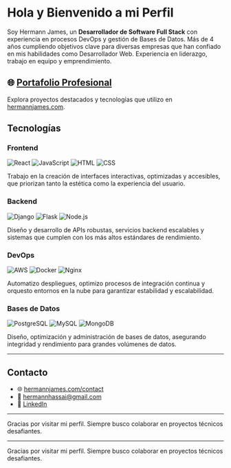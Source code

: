 # Hola y Bienvenido a mi Perfil

Soy Hermann James, un **Desarrollador de Software Full Stack** con experiencia en procesos DevOps y gestión de Bases de Datos. Más de 4 años cumpliendo objetivos clave para diversas empresas que han confiado en mis habilidades como Desarrollador Web. Experiencia en liderazgo, trabajo en equipo y emprendimiento.

## 🌐 [Portafolio Profesional](https://hermannjames.com)
Explora proyectos destacados y tecnologías que utilizo en [hermannjames.com](https://hermannjames.com).

## Tecnologías

### **Frontend**
![React](https://img.shields.io/badge/React-61DAFB?style=for-the-badge&logo=react&logoColor=black) 
![JavaScript](https://img.shields.io/badge/JavaScript-F7DF1E?style=for-the-badge&logo=javascript&logoColor=black) 
![HTML](https://img.shields.io/badge/HTML5-E34F26?style=for-the-badge&logo=html5&logoColor=white) 
![CSS](https://img.shields.io/badge/CSS3-1572B6?style=for-the-badge&logo=css3&logoColor=white)

Trabajo en la creación de interfaces interactivas, optimizadas y accesibles, que priorizan tanto la estética como la experiencia del usuario.

### **Backend**
![Django](https://img.shields.io/badge/Django-092E20?style=for-the-badge&logo=django&logoColor=white)
![Flask](https://img.shields.io/badge/Flask-000000?style=for-the-badge&logo=flask&logoColor=white)
![Node.js](https://img.shields.io/badge/Node.js-339933?style=for-the-badge&logo=node-dot-js&logoColor=white)

Diseño y desarrollo de APIs robustas, servicios backend escalables y sistemas que cumplen con los más altos estándares de rendimiento.

### **DevOps**
![AWS](https://img.shields.io/badge/Amazon_AWS-232F3E?style=for-the-badge&logo=amazon-aws&logoColor=white) 
![Docker](https://img.shields.io/badge/Docker-2496ED?style=for-the-badge&logo=docker&logoColor=white) 
![Nginx](https://img.shields.io/badge/Nginx-009639?style=for-the-badge&logo=nginx&logoColor=white)

Automatizo despliegues, optimizo procesos de integración continua y orquesto entornos en la nube para garantizar estabilidad y escalabilidad.

### **Bases de Datos**
![PostgreSQL](https://img.shields.io/badge/PostgreSQL-336791?style=for-the-badge&logo=postgresql&logoColor=white) 
![MySQL](https://img.shields.io/badge/MySQL-4479A1?style=for-the-badge&logo=mysql&logoColor=white) 
![MongoDB](https://img.shields.io/badge/MongoDB-47A248?style=for-the-badge&logo=mongodb&logoColor=white)

Diseño, optimización y administración de bases de datos, asegurando integridad y rendimiento para grandes volúmenes de datos.

---

## Contacto
- 🌐 [hermannjames.com/contact](https://hermannjames.com/contact)
- 📧 [hermannhassai@gmail.com](mailto:hermannhassai@gmail.com)
- 🔗 [LinkedIn](https://www.linkedin.com/in/hermann-james)

---

Gracias por visitar mi perfil. Siempre busco colaborar en proyectos técnicos desafiantes.



---

Gracias por visitar mi perfil. Siempre busco colaborar en proyectos técnicos desafiantes.

